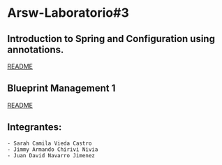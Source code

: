 # Arsw-Laboratorio#3

## Introduction to Spring and Configuration using annotations.
	
[README](https://github.com/camilavieda04/Introduction-Spring-Lab3/blob/master/Introduction%20to%20Spring/README.md)
	 

## Blueprint Management 1


[README](https://github.com/camilavieda04/Introduction-Spring-Lab3/blob/master/Blueprint%20Management%201/README.md)

## Integrantes: 
	- Sarah Camila Vieda Castro
	- Jimmy Armando Chirivi Nivia
	- Juan David Navarro Jimenez

